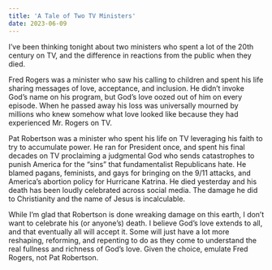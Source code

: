 ```yaml
---
title: 'A Tale of Two TV Ministers'
date: 2023-06-09
---
```


I’ve been thinking tonight about two ministers who spent a lot of the 20th century on TV, and the difference in reactions from the public when they died.

Fred Rogers was a minister who saw his calling to children and spent his life sharing messages of love, acceptance, and inclusion. He didn’t invoke God’s name on his program, but God’s love oozed out of him on every episode. When he passed away his loss was universally mourned by millions who knew somehow what love looked like because they had experienced Mr. Rogers on TV.

Pat Robertson was a minister who spent his life on TV leveraging his faith to try to accumulate power. He ran for President once, and spent his final decades on TV proclaiming a judgmental God who sends catastrophes to punish America for the “sins” that fundamentalist Republicans hate. He blamed pagans, feminists, and gays for bringing on the 9/11 attacks, and America’s abortion policy for Hurricane Katrina. He died yesterday and his death has been loudly celebrated across social media. The damage he did to Christianity and the name of Jesus is incalculable.

While I’m glad that Robertson is done wreaking damage on this earth, I don’t want to celebrate his (or anyone’s) death. I believe God’s love extends to all, and that eventually all will accept it. Some will just have a lot more reshaping, reforming, and repenting to do as they come to understand the real fullness and richness of God’s love. Given the choice, emulate Fred Rogers, not Pat Robertson.
